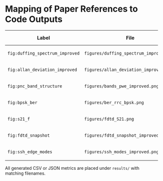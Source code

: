 # Mapping of Paper References to Code Outputs

| Label | File | Generation Command |
|-------|------|-------------------|
| `fig:duffing_spectrum_improved` | `figures/duffing_spectrum_improved.png` | `python run.py plots` |
| `fig:allan_deviation_improved` | `figures/allan_deviation_improved.png` | `python run.py plots` |
| `fig:pnc_band_structure` | `figures/bands_pwe_improved.png` | `python run.py plots` |
| `fig:bpsk_ber` | `figures/ber_rrc_bpsk.png` | `python run.py plots` |
| `fig:s21_f` | `figures/fdtd_S21.png` | `python run.py plots` |
| `fig:fdtd_snapshot` | `figures/fdtd_snapshot_improved.png` | `python run.py plots` |
| `fig:ssh_edge_modes` | `figures/ssh_modes_improved.png` | `python run.py plots` |

All generated CSV or JSON metrics are placed under `results/` with matching
filenames.
